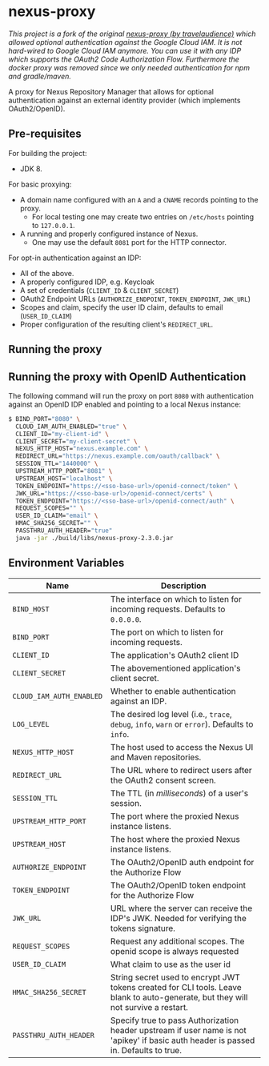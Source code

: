 # nexus-proxy

_This project is a fork of the original [nexus-proxy (by travelaudience)](https://github.com/travelaudience/nexus-proxy) which allowed optional authentication 
against the Google Cloud IAM. It is not hard-wired to Google Cloud IAM anymore. You can use it with any IDP which supports the OAuth2 Code Authorization Flow.
Furthermore the docker proxy was removed since we only needed authentication for npm and gradle/maven._

A proxy for Nexus Repository Manager that allows for optional authentication against an external identity provider (which implements OAuth2/OpenID).

## Pre-requisites

For building the project:

* JDK 8.

For basic proxying:

* A domain name configured with an `A` and a `CNAME` records pointing to the proxy.
  * For local testing one may create two entries on `/etc/hosts` pointing to `127.0.0.1`.
* A running and properly configured instance of Nexus.
  * One may use the default `8081` port for the HTTP connector.

For opt-in authentication against an IDP:

* All of the above.
* A properly configured IDP, e.g. Keycloak
* A set of credentials (`CLIENT_ID` & `CLIENT_SECRET`)
* OAuth2 Endpoint URLs (`AUTHORIZE_ENDPOINT`, `TOKEN_ENDPOINT`, `JWK_URL`)
* Scopes and claim, specify the user ID claim, defaults to email (`USER_ID_CLAIM`)
* Proper configuration of the resulting client's `REDIRECT_URL`.

## Running the proxy

## Running the proxy with OpenID Authentication

The following command will run the proxy on port `8080` with 
authentication against an OpenID IDP enabled and pointing to a local Nexus instance:

```bash
$ BIND_PORT="8080" \
  CLOUD_IAM_AUTH_ENABLED="true" \
  CLIENT_ID="my-client-id" \
  CLIENT_SECRET="my-client-secret" \
  NEXUS_HTTP_HOST="nexus.example.com" \
  REDIRECT_URL="https://nexus.example.com/oauth/callback" \
  SESSION_TTL="1440000" \
  UPSTREAM_HTTP_PORT="8081" \
  UPSTREAM_HOST="localhost" \
  TOKEN_ENDPOINT="https://<sso-base-url>/openid-connect/token" \
  JWK_URL="https://<sso-base-url>/openid-connect/certs" \
  TOKEN_ENDPOINT="https://<sso-base-url>/openid-connect/auth" \
  REQUEST_SCOPES="" \
  USER_ID_CLAIM="email" \
  HMAC_SHA256_SECRET="" \
  PASSTHRU_AUTH_HEADER="true"
  java -jar ./build/libs/nexus-proxy-2.3.0.jar
```

## Environment Variables

| Name                                | Description |
|-------------------------------------|-------------|
| `BIND_HOST`                         | The interface on which to listen for incoming requests. Defaults to `0.0.0.0`. |
| `BIND_PORT`                         | The port on which to listen for incoming requests. |
| `CLIENT_ID`                         | The application's OAuth2 client ID|
| `CLIENT_SECRET`                     | The abovementioned application's client secret. |
| `CLOUD_IAM_AUTH_ENABLED`            | Whether to enable authentication against an IDP. |
| `LOG_LEVEL`                         | The desired log level (i.e., `trace`, `debug`, `info`, `warn` or `error`). Defaults to `info`. |
| `NEXUS_HTTP_HOST`                   | The host used to access the Nexus UI and Maven repositories. |
| `REDIRECT_URL`                      | The URL where to redirect users after the OAuth2 consent screen. |
| `SESSION_TTL`                       | The TTL (in _milliseconds_) of a user's session. |
| `UPSTREAM_HTTP_PORT`                | The port where the proxied Nexus instance listens. |
| `UPSTREAM_HOST`                     | The host where the proxied Nexus instance listens. |
| `AUTHORIZE_ENDPOINT`                | The OAuth2/OpenID auth endpoint for the Authorize Flow |
| `TOKEN_ENDPOINT`                    | The OAuth2/OpenID token endpoint for the Authorize Flow |
| `JWK_URL`                           | URL where the server can receive the IDP's JWK. Needed for verifying the tokens signature.  |
| `REQUEST_SCOPES`                    | Request any additional scopes. The openid scope is always requested |
| `USER_ID_CLAIM`                     | What claim to use as the user id |
| `HMAC_SHA256_SECRET`                | String secret used to encrypt JWT tokens created for CLI tools. Leave blank to auto-generate, but they will not survive a restart. |
| `PASSTHRU_AUTH_HEADER`              | Specify true to pass Authorization header upstream if user name is not 'apikey' if basic auth header is passed in. Defaults to true. |